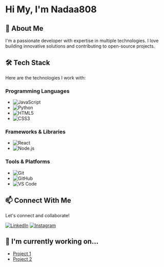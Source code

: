 # Hi My, I'm Nadaa808

## 🚀 About Me
I'm a passionate developer with expertise in multiple technologies. I love building innovative solutions and contributing to open-source projects.

## 🛠️ Tech Stack
Here are the technologies I work with:

### Programming Languages
- ![JavaScript](https://img.shields.io/badge/-JavaScript-F7DF1E?logo=javascript&logoColor=black)
- ![Python](https://img.shields.io/badge/-Python-3776AB?logo=python&logoColor=white)
- ![HTML5](https://img.shields.io/badge/-HTML5-E34F26?logo=html5&logoColor=white)
- ![CSS3](https://img.shields.io/badge/-CSS3-1572B6?logo=css3&logoColor=white)

### Frameworks & Libraries
- ![React](https://img.shields.io/badge/-React-61DAFB?logo=react&logoColor=black)
- ![Node.js](https://img.shields.io/badge/-Node.js-339933?logo=node.js&logoColor=white)

### Tools & Platforms
- ![Git](https://img.shields.io/badge/-Git-F05032?logo=git&logoColor=white)
- ![GitHub](https://img.shields.io/badge/-GitHub-181717?logo=github&logoColor=white)
- ![VS Code](https://img.shields.io/badge/-VS_Code-007ACC?logo=visual-studio-code&logoColor=white)

## 📫 Connect With Me
Let's connect and collaborate!

[![LinkedIn](https://img.shields.io/badge/-LinkedIn-0077B5?logo=linkedin&logoColor=white)](https://linkedin.com/in/yourprofile)
[![Instagram](https://img.shields.io/badge/-Instagram-E4405F?logo=instagram&logoColor=white)](https://instagram.com/yourprofile)

## 🔭 I'm currently working on...
- [Project 1](link-to-project-1)
- [Project 2](link-to-project-2)

